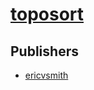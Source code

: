 # [toposort](https://pypi.org/project/toposort)



## Publishers
- [ericvsmith](https://pypi.org/user/ericvsmith)

